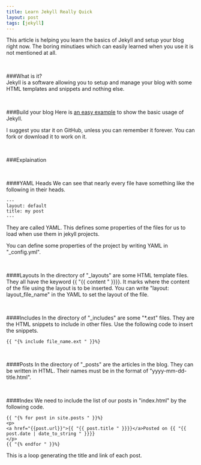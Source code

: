 ```yaml
---
title: Learn Jekyll Really Quick
layout: post
tags: [jekyll]
---
```


This article is helping you learn the basics of Jekyll and setup your blog right now.
The boring minutiaes which can easily learned when you use it is not mentioned at all.

<br/>

###What is it?  
Jekyll is a software allowing you to setup and manage your blog with some HTML templates and snippets and nothing else.

<br/>

###Build your blog
Here is [an easy example](https://github.com/jhfjhfj1/jekyll_easy_example) to show the basic usage of Jekyll.

I suggest you star it on GitHub, unless you can remember it forever. You can fork or download it to work on it.

<br/>

###Explaination

<br/>

####YAML Heads
We can see that nearly every file have something like the following in their heads.

	---
	layout: default
	title: my post
	---

They are called YAML. This defines some properties of the files for us to load when use them in jekyll projects.

You can define some properties of the project by writing YAML in "_config.yml".

<br/>

####Layouts
In the directory of "_layouts" are some HTML template files. They all have the keyword {{ "{{ content " }}}}. It marks where the content of the file using the layout is to be inserted.
You can write "layout: layout_file_name" in the YAML to set the layout of the file.

<br/>

####Includes
In the directory of "_includes" are some "*.ext" files. They are the HTML snippets to include in other files.
Use the following code to insert the snippets.

	{{ "{% include file_name.ext " }}%}

<br/>

####Posts
In the directory of "_posts" are the articles in the blog. They can be written in HTML. Their names must be in the format of "yyyy-mm-dd-title.html".

<br/>

####Index
We need to include the list of our posts in "index.html" by the following code.

	{{ "{% for post in site.posts " }}%}
	<p>
	<a href="{{post.url}}">{{ "{{ post.title " }}}}</a>Posted on {{ "{{ post.date | date_to_string " }}}}
	</p>
	{{ "{% endfor " }}%}

This is a loop generating the title and link of each post.
